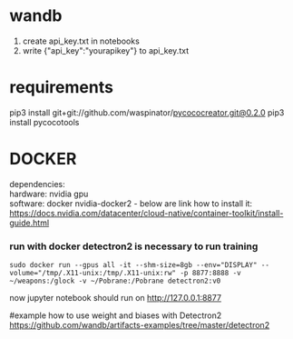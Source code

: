 # wandb
1) create api_key.txt in notebooks  
2) write {"api_key":"yourapikey"} to api_key.txt  

# requirements
pip3 install git+git://github.com/waspinator/pycococreator.git@0.2.0
pip3 install pycocotools
# DOCKER
dependencies:  
hardware:  nvidia gpu  
software: docker nvidia-docker2 - below are link how to install it:
 https://docs.nvidia.com/datacenter/cloud-native/container-toolkit/install-guide.html
### run with docker detectron2 is necessary to run training
```
sudo docker run --gpus all -it --shm-size=8gb --env="DISPLAY" --volume="/tmp/.X11-unix:/tmp/.X11-unix:rw" -p 8877:8888 -v ~/weapons:/glock -v ~/Pobrane:/Pobrane detectron2:v0
```
now jupyter notebook should run on http://127.0.0.1:8877


#example how to use weight and biases with Detectron2
https://github.com/wandb/artifacts-examples/tree/master/detectron2
